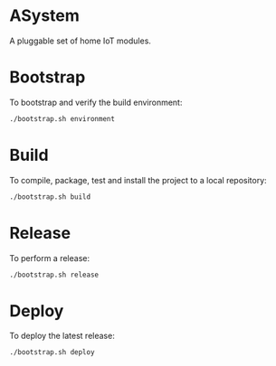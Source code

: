 # ASystem

A pluggable set of home IoT modules.

# Bootstrap

To bootstrap and verify the build environment:

```bash
./bootstrap.sh environment
```

# Build

To compile, package, test and install the project to a local repository:

```bash
./bootstrap.sh build
```

# Release

To perform a release:

```bash
./bootstrap.sh release
```

# Deploy

To deploy the latest release:

```bash
./bootstrap.sh deploy
```
